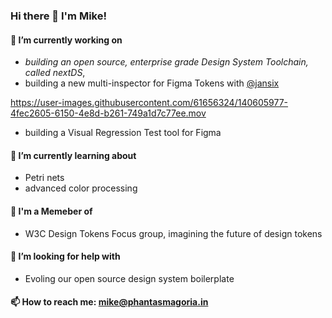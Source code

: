 ### Hi there 👋 I'm Mike!

#### 🔭 I’m currently working on 
- *building an open source, enterprise grade Design System Toolchain, called nextDS*, 
- building a new multi-inspector for Figma Tokens with [@jansix](https://github.com/six7/figma-tokens)

https://user-images.githubusercontent.com/61656324/140605977-4fec2605-6150-4e8d-b261-749a1d7c77ee.mov

- building a Visual Regression Test tool for Figma

#### 🌱 I’m currently learning about 
- Petri nets
- advanced color processing

#### 👯 I'm a Memeber of 
- W3C Design Tokens Focus group, imagining the future of design tokens

#### 🤔 I’m looking for help with
- Evoling our open source design system boilerplate

#### 📫 How to reach me: mike@phantasmagoria.in


<!--
**phantasmagoriadigital/phantasmagoriadigital** is a ✨ _special_ ✨ repository because its `README.md` (this file) appears on your GitHub profile.

Here are some ideas to get you started:

- 🔭 I’m currently working on ...
- 🌱 I’m currently learning ...
- 👯 I’m looking to collaborate on ...
- 🤔 I’m looking for help with ...
- 💬 Ask me about ...
- 📫 How to reach me: ...
- 😄 Pronouns: ...
- ⚡ Fun fact: ...
-->
